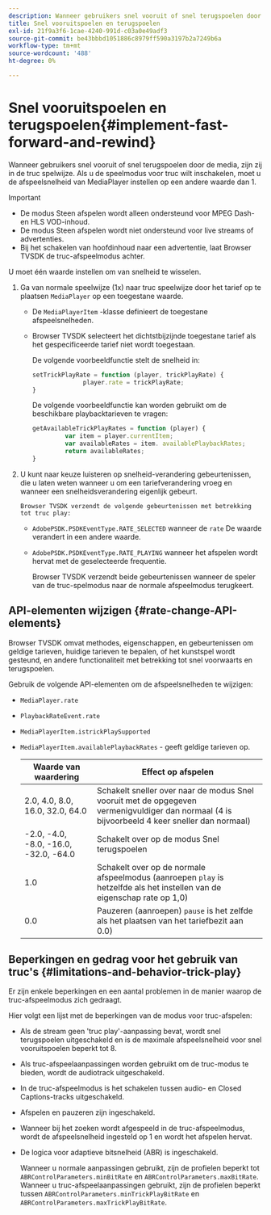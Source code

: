 ```yaml
---
description: Wanneer gebruikers snel vooruit of snel terugspoelen door de media, zijn zij in de truc spelwijze. Als u de speelmodus voor truc wilt inschakelen, moet u de afspeelsnelheid van MediaPlayer instellen op een andere waarde dan 1.
title: Snel vooruitspoelen en terugspoelen
exl-id: 21f9a3f6-1cae-4240-991d-c03a0e49adf3
source-git-commit: be43bbbd1051886c8979ff590a3197b2a7249b6a
workflow-type: tm+mt
source-wordcount: '488'
ht-degree: 0%

---
```


# Snel vooruitspoelen en terugspoelen{#implement-fast-forward-and-rewind}

Wanneer gebruikers snel vooruit of snel terugspoelen door de media, zijn zij in de truc spelwijze. Als u de speelmodus voor truc wilt inschakelen, moet u de afspeelsnelheid van MediaPlayer instellen op een andere waarde dan 1.

>[!IMPORTANT]
>
>* De modus Steen afspelen wordt alleen ondersteund voor MPEG Dash- en HLS VOD-inhoud.
>* De modus Steen afspelen wordt niet ondersteund voor live streams of advertenties.
>* Bij het schakelen van hoofdinhoud naar een advertentie, laat Browser TVSDK de truc-afspeelmodus achter.
>


U moet één waarde instellen om van snelheid te wisselen.

1. Ga van normale speelwijze (1x) naar truc speelwijze door het tarief op te plaatsen `MediaPlayer` op een toegestane waarde.

   * De `MediaPlayerItem` -klasse definieert de toegestane afspeelsnelheden.
   * Browser TVSDK selecteert het dichtstbijzijnde toegestane tarief als het gespecificeerde tarief niet wordt toegestaan.

      De volgende voorbeeldfunctie stelt de snelheid in:

      ```js
      setTrickPlayRate = function (player, trickPlayRate) { 
                    player.rate = trickPlayRate; 
      }
      ```

      De volgende voorbeeldfunctie kan worden gebruikt om de beschikbare playbacktarieven te vragen:

      ```js
      getAvailableTrickPlayRates = function (player) { 
               var item = player.currentItem; 
               var availableRates = item. availablePlaybackRates; 
               return availableRates; 
      } 
      ```

1. U kunt naar keuze luisteren op snelheid-verandering gebeurtenissen, die u laten weten wanneer u om een tariefverandering vroeg en wanneer een snelheidsverandering eigenlijk gebeurt.

       Browser TVSDK verzendt de volgende gebeurtenissen met betrekking tot truc play:
   
   * `AdobePSDK.PSDKEventType.RATE_SELECTED` wanneer de `rate` De waarde verandert in een andere waarde.

   * `AdobePSDK.PSDKEventType.RATE_PLAYING` wanneer het afspelen wordt hervat met de geselecteerde frequentie.

      Browser TVSDK verzendt beide gebeurtenissen wanneer de speler van de truc-spelmodus naar de normale afspeelmodus terugkeert.

## API-elementen wijzigen {#rate-change-API-elements}

Browser TVSDK omvat methodes, eigenschappen, en gebeurtenissen om geldige tarieven, huidige tarieven te bepalen, of het kunstspel wordt gesteund, en andere functionaliteit met betrekking tot snel voorwaarts en terugspoelen.

Gebruik de volgende API-elementen om de afspeelsnelheden te wijzigen:

* `MediaPlayer.rate`
* `PlaybackRateEvent.rate`
* `MediaPlayerItem.istrickPlaySupported`
* `MediaPlayerItem.availablePlaybackRates` - geeft geldige tarieven op.

   | Waarde van waardering | Effect op afspelen |
   |---|---|
   | 2.0, 4.0, 8.0, 16.0, 32.0, 64.0 | Schakelt sneller over naar de modus Snel vooruit met de opgegeven vermenigvuldiger dan normaal (4 is bijvoorbeeld 4 keer sneller dan normaal) |
   | -2.0, -4.0, -8.0, -16.0, -32.0, -64.0 | Schakelt over op de modus Snel terugspoelen |
   | 1.0 | Schakelt over op de normale afspeelmodus (aanroepen `play` is hetzelfde als het instellen van de eigenschap rate op 1,0) |
   | 0.0 | Pauzeren (aanroepen) `pause` is het zelfde als het plaatsen van het tariefbezit aan 0.0) |

## Beperkingen en gedrag voor het gebruik van truc&#39;s {#limitations-and-behavior-trick-play}

Er zijn enkele beperkingen en een aantal problemen in de manier waarop de truc-afspeelmodus zich gedraagt.

Hier volgt een lijst met de beperkingen van de modus voor truc-afspelen:

* Als de stream geen &#39;truc play&#39;-aanpassing bevat, wordt snel terugspoelen uitgeschakeld en is de maximale afspeelsnelheid voor snel vooruitspoelen beperkt tot 8.
* Als truc-afspeelaanpassingen worden gebruikt om de truc-modus te bieden, wordt de audiotrack uitgeschakeld.
* In de truc-afspeelmodus is het schakelen tussen audio- en Closed Captions-tracks uitgeschakeld.
* Afspelen en pauzeren zijn ingeschakeld.
* Wanneer bij het zoeken wordt afgespeeld in de truc-afspeelmodus, wordt de afspeelsnelheid ingesteld op 1 en wordt het afspelen hervat.
* De logica voor adaptieve bitsnelheid (ABR) is ingeschakeld.

   Wanneer u normale aanpassingen gebruikt, zijn de profielen beperkt tot `ABRControlParameters.minBitRate` en `ABRControlParameters.maxBitRate`. Wanneer u truc-afspeelaanpassingen gebruikt, zijn de profielen beperkt tussen `ABRControlParameters.minTrickPlayBitRate` en `ABRControlParameters.maxTrickPlayBitRate`.
